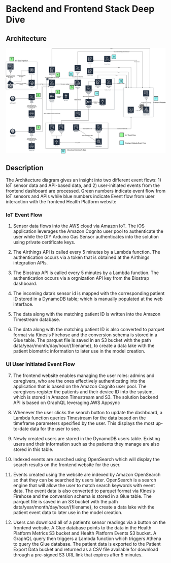 # Backend and Frontend Stack Deep Dive

## Architecture

![alt text](./images/pacific-autism-architecture.jpg)

## Description

The Architecture diagram gives an insight into two different event flows: 1) IoT sensor data and API-based data, and 2) user-initiated events from the frontend dashboard are processed. Green numbers indicate event flow from IoT sensors and APIs while blue numbers indicate Event flow from user interaction with the frontend Health Platform website

### IoT Event Flow

1. Sensor data flows into the AWS cloud via Amazon IoT. The iOS application leverages the Amazon Cognito user pool to authenticate the user while the DIY Arduino Gas Sensor authenticates into the solution using private certificate keys. 

2. The Airthings API is called every 5 minutes by a Lambda function. The authentication occurs via a token that is obtained at the Airthings integration APIs. 

3. The Biostrap API is called every 5 minutes by a Lambda function. The authentication occurs via a orgnization API key from the Biostrap dashboard. 

4. The incoming data’s sensor id is mapped with the corresponding patient ID stored in a DynamoDB table; which is manually populated at the web interface. 

5. The data along with the matching patient ID is written into the Amazon Timestream database.

6. The data along with the matching patient ID is also converted to parquet format via Kinesis Firehose and the conversion schema is stored in a Glue table. The parquet file is saved in an S3 bucket with the path data/year/month/day/hour/{filename}, to create a data lake with the patient biometric information to later use in the model creation. 

### UI User Initiated Event Flow

7. The frontend website enables managing the user roles: admins and caregivers, who are the ones effectively authenticating into the application that is based on the Amazon Cognito user pool. The caregivers register the patients and their device ID into the system, which is stored in Amazon Timestream and S3. The solution backend API is based on GraphQL leveraging AWS Appsync

8. Whenever the user clicks the search button to update the dashboard, a Lambda function queries Timestream for the data based on the timeframe parameters specified by the user. This displays the most up-to-date data for the user to see.

9. Newly created users are stored in the DynamoDB users table. Existing users and their information such as the patients they manage are also stored in this table.

10. Indexed events are searched using OpenSearch which will display the search results on the frontend website for the user. 

11. Events created using the website are indexed by Amazon OpenSearch so that they can be searched by users later. OpenSearch is a search engine that will allow the user to match search keywords with event data. The event data is also converted to parquet format via Kinesis Firehose and the conversion schema is stored in a Glue table. The parquet file is saved in an S3 bucket with the path data/year/month/day/hour/{filename}, to create a data lake with the patient event data to later use in the model creation. 

12. Users can download all of a patient’s sensor readings via a button on the frontend website. A Glue database points to the data in the Health Platform Metrics S3 bucket and Health Platform Events S3 bucket. A GraphQL query then triggers a Lambda function which triggers Athena to query the Glue database. The patient data is exported to the Patient Export Data bucket and returned as a CSV file available for download through a pre-signed S3 URL link that expires after 5 minutes.

